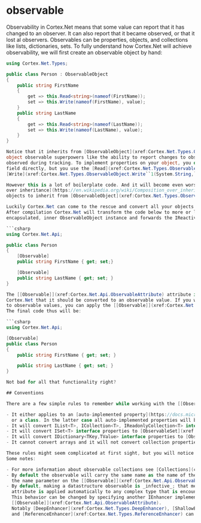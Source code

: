 # observable

Observability in Cortex.Net means that some value can report that it has changed to an observer. 
It can also report that it became observed, or that it lost al observers.
Observables can be properties, objects, and collections like lists, dictionaries, sets.
To fully understand how Cortex.Net will achieve observability, we will first create an observable object by hand:

```csharp
using Cortex.Net.Types;

public class Person : ObservableObject
{
    public string FirstName
    {
        get => this.Read<string>(nameof(FirstName));
        set => this.Write(nameof(FirstName), value);
	}
    public string LastName
    {
        get => this.Read<string>(nameof(LastName));
        set => this.Write(nameof(LastName), value);
	}
}

Notice that it inherits from [ObservableObject](xref:Cortex.Net.Types.ObservableObject). This will give your
object observable superpowers like the ability to report changes to observers and to report that it is being
observed during tracking. To implement properties on your object, you do not read from, or write to a backing
field directly, but you use the [Read](xref:Cortex.Net.Types.ObservableObject.Read``1(System.String)) or
[Write](xref:Cortex.Net.Types.ObservableObject.Write``1(System.String,``0)) methods.

However this is a lot of boilerplate code. And it will become even worse if you want to favor [composition
over inheritance](https://en.wikipedia.org/wiki/Composition_over_inheritance) and don't want all your
objects to inherit from [ObservableObject](xref:Cortex.Net.Types.ObservableObject).

Luckily Cortex.Net can come to the rescue and convert all your objects to observable ones during build.
After compilation Cortex.Net will transform the code below to more or less the code above (Cortex.Net uses an
encapsulated, inner ObservableObject instance and forwards the IReactiveObject interface):

```csharp
using Cortex.Net.Api;

public class Person
{
    [Observable]
    public string FirstName { get; set;}

    [Observable]
    public string LastName { get; set; }
}

The [[Observable]](xref:Cortex.Net.Api.ObservableAttribute) attribute is applied to an auto-implemented property to signal
Cortex.Net that it should be converted to an observable value. If you want all your auto-implemented properties to be converted
to observable values, you can apply the [[Observable]](xref:Cortex.Net.Api.ObservableAttribute) attribute to a class as well.
The final code thus will be:

```csharp
using Cortex.Net.Api;

[Observable]
public class Person
{
    public string FirstName { get; set; }

    public string LastName { get; set; }
}

Not bad for all that functionality right?

## Conventions

There are a few simple rules to remember while working with the [[Observable]](xref:Cortex.Net.Api.ObservableAttribute) attribute:

- It either applies to an [auto-implemented property](https://docs.microsoft.com/en-us/dotnet/csharp/programming-guide/classes-and-structs/auto-implemented-properties
  or a class. In the latter case all auto-implemented properties will be converted to observables.
- It will convert IList<T>, ICollection<T>, IReadonlyCollection<T> interface properties to [ObservableCollection](xref:Cortex.Net.Types.ObservableCollection).
- It will convert ISet<T> interface properties to [ObservableSet](xref:Cortex.Net.Types.ObservableSet).
- It will convert IDictionary<TKey,TValue> interface properties to [ObservableDictionary](xref:Cortex.Net.Types.ObservableDictionary).
- It cannot convert arrays and it will not convert collection properties that are declared as a concrete type instead of an instance.

These rules might seem complicated at first sight, but you will notice that in practice they are very intuitive to work with.
Some notes:

- For more information about observable collections see [Collections](collections.md).
- By default the observable will carry the same name as the name of the property. You can override the name using
  the name parameter on the [[Observable]](xref:Cortex.Net.Api.ObservableAttribute) attribute.
- By default, making a datastructure observable is _infective_; that means that [[Observable]](xref:Cortex.Net.Api.ObservableAttribute)
  attribute is applied automatically to any complex type that is encountered on a property.
  This behavior can be changed by specifying another IEnhancer implementation as parameter to the 
  [[Observable]](xref:Cortex.Net.Api.ObservableAttribute). 
  Notably [DeepEnhancer](xref:Cortex.Net.Types.DeepEnhancer), [ShallowEnhancer](xref:Cortex.Net.Types.ShallowEnhancer),
  and [ReferenceEnhancer](xref:Cortex.Net.Types.ReferenceEnhancer) can be specified. 
